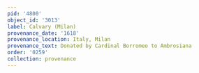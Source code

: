```yaml
---
pid: '4800'
object_id: '3013'
label: Calvary (Milan)
provenance_date: '1618'
provenance_location: Italy, Milan
provenance_text: Donated by Cardinal Borromeo to Ambrosiana
order: '0259'
collection: provenance
---
```

